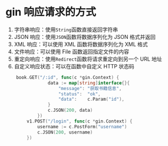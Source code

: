 # gin 响应请求的方式

1. 字符串响应：使用`String`函数直接返回字符串
2. JSON 响应：使用`JSON`函数将数据序列化为 JSON 格式并返回
3. XML 响应：可以使用 XML 函数将数据序列化为 XML 格式
4. 文件响应：可以使用 File 函数返回指定文件的内容
5. 重定向响应：使用`Redirect`函数将请求重定向到另一个 URL 地址
6. 自定义响应状态：可以在函数中自定义 HTTP 状态码

```go
	book.GET("/:id", func(c *gin.Context) {
				data := map[string]interface{}{
					"message": "获取书籍信息",
					"status":  "ok",
					"data":    c.Param("id"),
				}
				c.JSON(200, data)
			})
		v1.POST("/login", func(c *gin.Context) {
			username := c.PostForm("username")
			c.JSON(200, username)
		})
```
